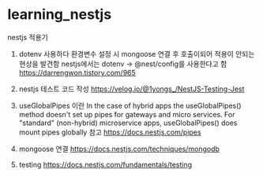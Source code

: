 # learning_nestjs
nestjs 적용기
1. dotenv 사용하다 환경변수 설정 시 mongoose 연결 후 호출이되어 적용이 안되는 현상을 발견함
nestjs에서는 dotenv -> @nest/config를 사용한다고 함 https://darrengwon.tistory.com/965


2. nestjs 테스트 코드 작성
https://velog.io/@1yongs_/NestJS-Testing-Jest


3. useGlobalPipes 이란
In the case of hybrid apps the useGlobalPipes() method doesn't set up pipes for gateways and micro services. For "standard" (non-hybrid) microservice apps, useGlobalPipes() does mount pipes globally
참고 https://docs.nestjs.com/pipes

4. mongoose 연결
https://docs.nestjs.com/techniques/mongodb


5. testing
https://docs.nestjs.com/fundamentals/testing


